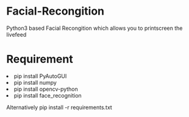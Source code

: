 # Facial-Recongition
Python3 based Facial Recongition which allows you to printscreen the livefeed

# Requirement
<li>pip install PyAutoGUI</li>
<li>pip install numpy</li>
<li>pip install opencv-python</li>
<li>pip install face_recognition</li>
<p></p>
<p>Alternatively pip install -r requirements.txt
<p></p>

